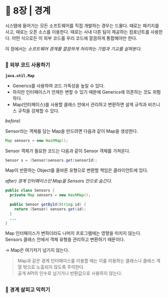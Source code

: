 # 🧷 8장 | 경계

시스템에 들어가는 모든 소프트웨어를 직접 개발하는 경우는 드물다. 때로는 패키지를 사고, 때로는 오픈 소스를 이용한다. 때로는 사내 다른 팀이 제공하는 컴포넌트를  사용한다. 어떤 식으로든 이 외부 코드를 우리 코드에 깔끔하게 통합해야만 한다.

이 장에서는 *소프트웨어 경계를 깔끔하게 처리하는 기법과 기교를 살펴본다.*

##

### 📘 외부 코드 사용하기

**`java.util.Map`**

- Generics를 사용하여 코드 가독성을 높일 수 있다.
- 하지만 인터페이스가 언제든 변할 수 있기 때문에 Generics에 의존하는 것도 위험하다.
- Map(인터페이스)를 사용할 클래스 안에서 관리하고 변환하면 설계 규칙과 비즈니스 규칙을 강제할 수 있다.

*before)*

Sensor라는 객체를 담는 Map을 만드려면 다음과 같이 Map을 생성한다.  
```java
Map sensors = new HashMap();
```

Sensor 객체가 필요한 코드는 다음과 같이 Sensor 객체를 가져온다.  
```java
Sensor s = (Sensor)sensors.get(sensorId);
```

Map이 반환하는 Object를 올바른 유형으로 변환할 책임은 클라이언트에 있다.

*after) 경계 인터페이스인 Map을 Sensors 안으로 숨긴다.*

```java
public class Sensors {
  private Map sensors = new HashMap();
  
  public Sensor getById(String id) {
    return (Sensor) sensors.get(id);
  }
  ...
}
```

Map 인터페이스가 변하더라도 나머지 프로그램에는 영향을 미치지 않는다.  
Sensors 클래스 안에서 객체 유형을 관리하고 변환하기 때문이다.

→ Map은 여기저기 넘기지 않는다.

> Map과 같은 경계 인터페이스를 이용할 때는 이를 이용하는 클래스나 클래스 계열 밖으로 노출되지 않도록 주의한다.  
공개 API의 인수로 넘기거나 반환값으로 사용하지 않는다.

##

### 📘 경계 살피고 익히기

